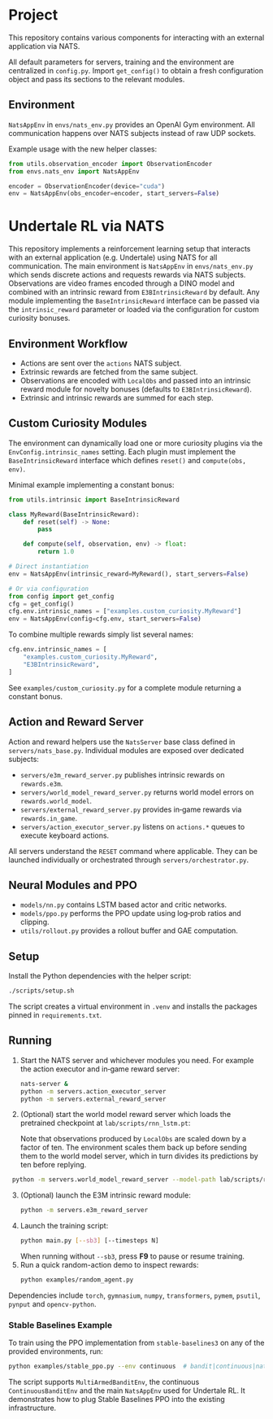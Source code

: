 # Project

This repository contains various components for interacting with an external application via NATS.

All default parameters for servers, training and the environment are
centralized in `config.py`.  Import `get_config()` to obtain a fresh
configuration object and pass its sections to the relevant modules.

## Environment

`NatsAppEnv` in `envs/nats_env.py` provides an OpenAI Gym environment. All communication happens over NATS subjects instead of raw UDP sockets.

Example usage with the new helper classes:

```python
from utils.observation_encoder import ObservationEncoder
from envs.nats_env import NatsAppEnv

encoder = ObservationEncoder(device="cuda")
env = NatsAppEnv(obs_encoder=encoder, start_servers=False)
```

# Undertale RL via NATS

This repository implements a reinforcement learning setup that interacts with an external application (e.g. Undertale) using NATS for all communication. The main environment is `NatsAppEnv` in `envs/nats_env.py` which sends discrete actions and requests rewards via NATS subjects. Observations are video frames encoded through a DINO model and combined with an intrinsic reward from `E3BIntrinsicReward` by default. Any module implementing the `BaseIntrinsicReward` interface can be passed via the `intrinsic_reward` parameter or loaded via the configuration for custom curiosity bonuses.

## Environment Workflow
* Actions are sent over the `actions` NATS subject.
* Extrinsic rewards are fetched from the same subject.
* Observations are encoded with `LocalObs` and passed into an intrinsic reward module for novelty bonuses (defaults to `E3BIntrinsicReward`).
* Extrinsic and intrinsic rewards are summed for each step.

## Custom Curiosity Modules
The environment can dynamically load one or more curiosity plugins via the
``EnvConfig.intrinsic_names`` setting. Each plugin must implement the
``BaseIntrinsicReward`` interface which defines ``reset()`` and ``compute(obs, env)``.

Minimal example implementing a constant bonus:

```python
from utils.intrinsic import BaseIntrinsicReward

class MyReward(BaseIntrinsicReward):
    def reset(self) -> None:
        pass

    def compute(self, observation, env) -> float:
        return 1.0

# Direct instantiation
env = NatsAppEnv(intrinsic_reward=MyReward(), start_servers=False)

# Or via configuration
from config import get_config
cfg = get_config()
cfg.env.intrinsic_names = ["examples.custom_curiosity.MyReward"]
env = NatsAppEnv(config=cfg.env, start_servers=False)
```

To combine multiple rewards simply list several names:

```python
cfg.env.intrinsic_names = [
    "examples.custom_curiosity.MyReward",
    "E3BIntrinsicReward",
]
```

See ``examples/custom_curiosity.py`` for a complete module returning a constant
bonus.

## Action and Reward Server

Action and reward helpers use the `NatsServer` base class defined in
`servers/nats_base.py`. Individual modules are exposed over dedicated subjects:

* `servers/e3m_reward_server.py` publishes intrinsic rewards on
  ``rewards.e3m``.
* `servers/world_model_reward_server.py` returns world model errors on
  ``rewards.world_model``.
* `servers/external_reward_server.py` provides in‑game rewards via
  ``rewards.in_game``.
* `servers/action_executor_server.py` listens on ``actions.*`` queues to
  execute keyboard actions.

All servers understand the ``RESET`` command where applicable. They can be
launched individually or orchestrated through ``servers/orchestrator.py``.


## Neural Modules and PPO
* `models/nn.py` contains LSTM based actor and critic networks.
* `models/ppo.py` performs the PPO update using log‑prob ratios and clipping.
* `utils/rollout.py` provides a rollout buffer and GAE computation.

## Setup
Install the Python dependencies with the helper script:

```bash
./scripts/setup.sh
```

The script creates a virtual environment in `.venv` and installs the
packages pinned in `requirements.txt`.

## Running
1. Start the NATS server and whichever modules you need. For example the action
   executor and in‑game reward server:
   ```bash
   nats-server &
   python -m servers.action_executor_server
   python -m servers.external_reward_server
   ```
2. (Optional) start the world model reward server which loads the pretrained
   checkpoint at `lab/scripts/rnn_lstm.pt`:

   Note that observations produced by `LocalObs` are scaled down by a
   factor of ten. The environment scales them back up before sending them to
   the world model server, which in turn divides its predictions by ten
   before replying.

 ```bash
  python -m servers.world_model_reward_server --model-path lab/scripts/rnn_lstm.pt
  ```
3. (Optional) launch the E3M intrinsic reward module:
   ```bash
   python -m servers.e3m_reward_server
   ```
4. Launch the training script:
   ```bash
   python main.py [--sb3] [--timesteps N]
   ```
   When running without `--sb3`, press **F9** to pause or resume training.
5. Run a quick random-action demo to inspect rewards:
   ```bash
   python examples/random_agent.py
   ```

Dependencies include `torch`, `gymnasium`, `numpy`, `transformers`, `pymem`,
`psutil`, `pynput` and `opencv-python`.

### Stable Baselines Example

To train using the PPO implementation from `stable-baselines3` on any of the
provided environments, run:

```bash
python examples/stable_ppo.py --env continuous  # bandit|continuous|nats
```

The script supports `MultiArmedBanditEnv`, the continuous
`ContinuousBanditEnv` and the main `NatsAppEnv` used for Undertale RL.
It demonstrates how to plug Stable Baselines PPO into the existing
infrastructure.
